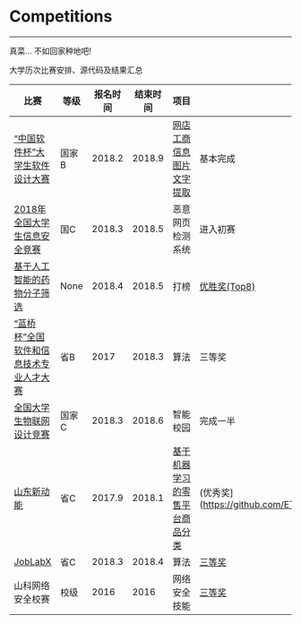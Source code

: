 # Competitions
---
真菜... 不如回家种地吧!

大学历次比赛安排、源代码及结果汇总



比赛 | 等级 | 报名时间 | 结束时间 | 项目 | 状态
--- | --- | --- | --- | --- | --- 
[“中国软件杯”大学生软件设计大赛](http://www.cnsoftbei.com/) | 国家B | 2018.2 | 2018.9 | [网店工商信息图片文字提取](http://www.cnsoftbei.com/bencandy.php?fid=151&aid=1611) | 基本完成
[2018年全国大学生信息安全竞赛](http://www.ciscn.cn/competition/securityCompetition?compet_id=26) | 国C | 2018.3 | 2018.5 | 恶意网页检测系统　| 进入初赛
[基于人工智能的药物分子筛选](http://www.dcjingsai.com/common/cmpt/%E5%9F%BA%E4%BA%8E%E4%BA%BA%E5%B7%A5%E6%99%BA%E8%83%BD%E7%9A%84%E8%8D%AF%E7%89%A9%E5%88%86%E5%AD%90%E7%AD%9B%E9%80%89_%E6%8E%92%E8%A1%8C%E6%A6%9C.html) | None | 2018.4 | 2018.5 | 打榜 | [优胜奖(Top8)](https://github.com/ETCartman/Competitions/blob/master/imgs/dc2018.pdf)
[“蓝桥杯”全国软件和信息技术专业人才大赛](http://dasai.lanqiao.cn/) | 省B | 2017 | 2018.3 | 算法 | 三等奖
[全国大学生物联网设计竞赛](http://210.39.2.52/ac/home/home/website/wn/58410.html) |国家C | 2018.3| 2018.6 | 智能校园 | 完成一半
[山东新动能](https://github.com/ETCartman/SDXinDongNeng2017)| 省C | 2017.9 | 2018.1 | [基于机器学习的零售平台商品分类](https://github.com/ETCartman/SDXinDongNeng2017) | (优秀奖](https://github.com/ETCartman/Competitions/blob/master/imgs/sdxdn2017.jpg)
[JobLabX](http://www.joblabx.com/) | 省C | 2018.3 | 2018.4 | 算法 | [三等奖](https://github.com/ETCartman/Competitions/blob/master/imgs/joblabx2018.jpg)
山科网络安全校赛 | 校级 | 2016 | 2016 | 网络安全技能 | [三等奖](https://github.com/ETCartman/Competitions/blob/master/imgs/sec2016.jpg)






